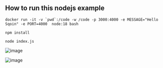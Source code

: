 ## How to run this nodejs example

```docker run -it -v `pwd`:/code -w /code -p 3000:4000 -e MESSAGE="Hello Sqoin" -e PORT=4000  node:18 bash```

```npm install```

```node index.js```

![image](https://user-images.githubusercontent.com/934740/222414823-cdae3076-477b-4321-832c-98f97ff5b6aa.png)


![image](https://user-images.githubusercontent.com/934740/222414864-a06512ae-1e0a-42ba-bd0a-1418ddf8a896.png)
